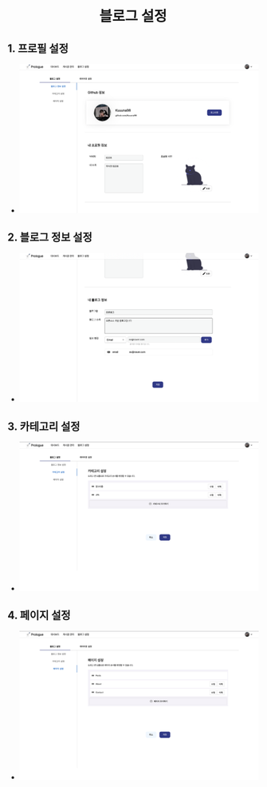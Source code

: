 ---
---

<h1 align="center">
  블로그 설정
</h1>

## 1. 프로필 설정

- ![프로필설정](./images/프로필설정.png)

## 2. 블로그 정보 설정

- ![블로그설정](./images/블로그설정.png)

## 3. 카테고리 설정

- ![카테고리설정](./images/카테고리설정.png)

## 4. 페이지 설정

- ![페이지설정](./images/페이지설정.png)
